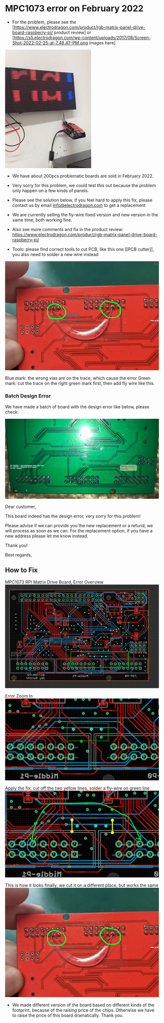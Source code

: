 
# MPC1073 error on February 2022



* For the problem, please see the [https://www.electrodragon.com/product/rgb-matrix-panel-drive-board-raspberry-pi/ product review] or [https://s5.electrodragon.com/wp-content/uploads/2017/08/Screen-Shot-2022-02-25-at-7.48.47-PM.png images here]

![](2023-09-12-12-36-26.png)

* We have about 200pcs problematic boards are sold in February 2022. 
* Very sorry for this problem, we could test this out because the problem only happen on a few kinds of panels.
* Please see the solution below, if you feel hard to apply this fix, please contact us by email info@electrodragon.com to get a replacement 
* We are currently selling the fiy-wire fixed version and new version in the same time, both working fine.
* Also see more comments and fix in the product review: https://www.electrodragon.com/product/rgb-matrix-panel-drive-board-raspberry-pi/

* Tools: please find correct tools to cut PCB, like this one [[PCB cutter]], you also need to solder a new wire instead



![](35-36-16-10-08-2023.png)

Blue mark: the wrong vias are on the trace, which cause the error
Green mark: cut the trace on the right green mark first, then add fly wire like this.





### Batch Design Error 

We have made a batch of board with the design error like below, please check:

![](56-10-17-12-01-2023.png)

Dear customer,

This board indeed has the design error, very sorry for this problem!

Please advise if we can provide you the new replacement or a refund, we will process as soon as we can. For the replacement option, if you have a new address please let me know instead. 

Thank you!

Best regards,


## How to Fix

MPC1073 RPI Matrix Drive Board, Error Overview
![](2023-09-12-12-38-09.png)

Error Zoom In
![](2023-09-12-12-38-19.png)

Apply the fix: cut off the two yellow lines, solder a fly-wire on green line
![](2023-09-12-12-38-29.png)

This is how it looks finally, we cut it on a different place, but works the same
![](2023-09-12-12-38-37.png)


* We made different version of the board based on different kinds of the footprint, because of the raising price of the chips. Otherwise we have to raise the price of this board dramatically. Thank you.


